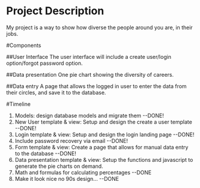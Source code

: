 
# Project Description 
My project is a way to show how diverse the people around you are, in their jobs.  
 
#Components 
 
##User Interface 
The user interface will include a create user/login option/forgot password option.
 
##Data presentation 
One pie chart showing the diversity of careers. 
 
##Data entry 
A page that allows the logged in user to enter the data from their circles, and save it to the database. 
 
#Timeline 
 
1. Models: design database models and migrate them 
	--DONE!
2. New User template & view: Setup and design the create a user template 
  	--DONE!
3. Login template & view: Setup and design the login landing page 
	--DONE!
  1. Include password recovery via email 
  		--DONE!
4. Form template & view: Create a page that allows for manual data entry to the database 
	--DONE!
5. Data presentation template & view: Setup the functions and javascript to generate the pie charts on demand. 
  1. Math and formulas for calculating percentages
 	--DONE 
6. Make it look nice no 90s design...
	--DONE


 